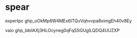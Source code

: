 # spear

expertpc
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

vaio
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
